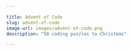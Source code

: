 ```yaml
---

title: Advent of Code
slug: advent-of-code
image-url: images/advent-of-code.png
description: "50 coding puzzles to Christmas"

---
```

